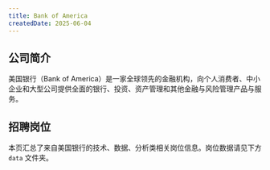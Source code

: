 ```yaml
---
title: Bank of America
createdDate: 2025-06-04
---
```


## 公司简介
美国银行（Bank of America）是一家全球领先的金融机构，向个人消费者、中小企业和大型公司提供全面的银行、投资、资产管理和其他金融与风险管理产品与服务。

## 招聘岗位
本页汇总了来自美国银行的技术、数据、分析类相关岗位信息。岗位数据请见下方 `data` 文件夹。
